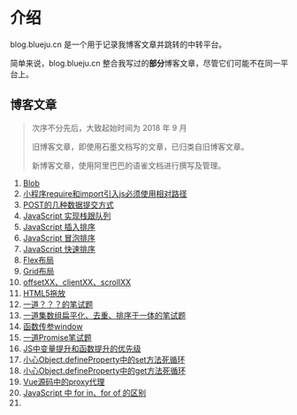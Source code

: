 # 介绍

blog.blueju.cn 是一个用于记录我博客文章并跳转的中转平台。

简单来说，blog.blueju.cn 整合我写过的**部分**博客文章，尽管它们可能不在同一平台上。

## 博客文章

> 次序不分先后，大致起始时间为 2018 年 9 月
>
> 旧博客文章，即使用石墨文档写的文章，已归类自旧博客文章。
>
> 新博客文章，使用阿里巴巴的语雀文档进行撰写及管理。

1. [Blob](https://www.yuque.com/docs/share/8ff796d0-e556-40a3-a8b2-314d1841a0f5)
2. [小程序require和import引入js必须使用相对路径](https://www.yuque.com/docs/share/97632f2d-21e8-43da-add2-9dc17cb33c98)
3. [POST的几种数据提交方式](https://www.yuque.com/docs/share/097af11c-5872-4774-b6a8-087b60d84bc6)
4. [JavaScript 实现栈跟队列](https://www.yuque.com/docs/share/0a86d93c-3d79-4667-ac07-38d201cb0d61)
5. [JavaScript 插入排序](https://www.yuque.com/docs/share/02a2bd6f-7b77-4404-bee6-5ff55b42f9d9)
6. [JavaScript 冒泡排序](https://www.yuque.com/docs/share/e64885f6-344d-49b1-a4f5-56955decabeb)
7. [JavaScript 快速排序](https://www.yuque.com/docs/share/36f87fee-8fe6-4fd3-941e-5dfd91bdbd07)
8. [Flex布局](https://www.yuque.com/docs/share/b0b288ba-7175-4119-aacc-1ee247216742)
9. [Grid布局](https://www.yuque.com/docs/share/b0b288ba-7175-4119-aacc-1ee247216742)
10. [offsetXX、clientXX、scrollXX](https://www.yuque.com/docs/share/35c5709a-c119-43cc-a9aa-eec245ec9db5)
11. [HTML5拖放](https://www.yuque.com/docs/share/13e1c2da-b902-4a34-80cb-1c799b37f72b)
12. [一道？？？的笔试题](https://www.yuque.com/docs/share/d2f2f025-09ed-4094-b54b-017059217d72)
13. [一道集数组扁平化、去重、排序于一体的笔试题](https://www.yuque.com/docs/share/66a97bf3-98db-42b0-b708-8945f1f98b19)
14. [函数传参window](https://www.yuque.com/docs/share/e25ea536-0fad-4b37-af90-5aa993529b1c)
15. [一道Promise笔试题](https://www.yuque.com/docs/share/0b659873-68db-4566-a10e-44929dc22e95)
16. [JS中变量提升和函数提升的优先级](https://www.yuque.com/docs/share/cffd3bfd-faa8-486f-a9b7-d2ec7b4deacf)
17. [小心Object.defineProperty中的set方法死循环](https://www.yuque.com/docs/share/a8ff169f-0acd-4fa6-86a6-7d1829f88689)
18. [小心Object.defineProperty中的get方法死循环](https://www.yuque.com/docs/share/46cf1deb-ba89-4c1e-b666-877cb217f108)
19. [Vue源码中的proxy代理](https://www.yuque.com/docs/share/dcd7d8db-d0d2-4d84-9c87-6de306733dfc)
20. [JavaScript 中 for in、for of 的区别](https://www.yuque.com/docs/share/931ce575-8b87-4abc-972a-869526fc2ed9)
21. 

